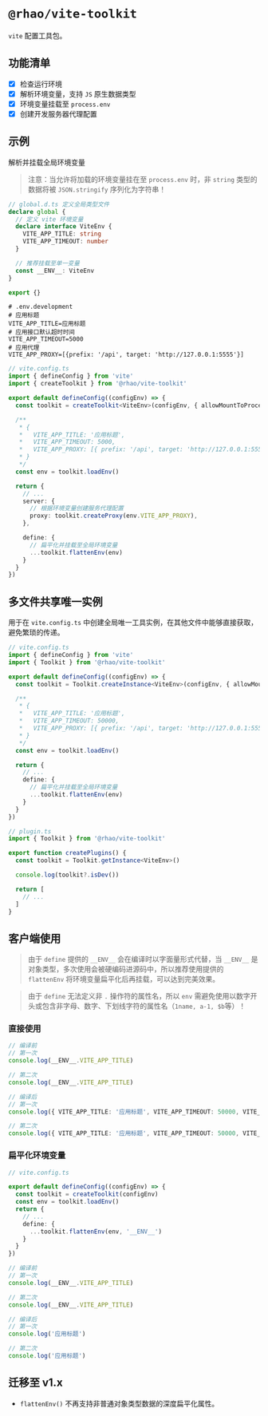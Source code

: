 # `@rhao/vite-toolkit`

`vite` 配置工具包。

## 功能清单

- [x] 检查运行环境
- [x] 解析环境变量，支持 `JS` 原生数据类型
- [x] 环境变量挂载至 `process.env`
- [x] 创建开发服务器代理配置

## 示例

解析并挂载全局环境变量

> 注意：当允许将加载的环境变量挂在至 `process.env` 时，非 `string` 类型的数据将被 `JSON.stringify` 序列化为字符串！

```ts
// global.d.ts 定义全局类型文件
declare global {
  // 定义 vite 环境变量
  declare interface ViteEnv {
    VITE_APP_TITLE: string
    VITE_APP_TIMEOUT: number
  }

  // 推荐挂载至单一变量
  const __ENV__: ViteEnv
}

export {}
```

```shell
# .env.development
# 应用标题
VITE_APP_TITLE=应用标题
# 应用接口默认超时时间
VITE_APP_TIMEOUT=5000
# 应用代理
VITE_APP_PROXY=[{prefix: '/api', target: 'http://127.0.0.1:5555'}]
```

```ts
// vite.config.ts
import { defineConfig } from 'vite'
import { createToolkit } from '@rhao/vite-toolkit'

export default defineConfig((configEnv) => {
  const toolkit = createToolkit<ViteEnv>(configEnv, { allowMountToProcessEnv: true })

  /**
   * {
   *   VITE_APP_TITLE: '应用标题',
   *   VITE_APP_TIMEOUT: 5000,
   *   VITE_APP_PROXY: [{ prefix: '/api', target: 'http://127.0.0.1:5555' }]
   * }
   */
  const env = toolkit.loadEnv()

  return {
    // ...
    server: {
      // 根据环境变量创建服务代理配置
      proxy: toolkit.createProxy(env.VITE_APP_PROXY),
    },

    define: {
      // 扁平化并挂载至全局环境变量
      ...toolkit.flattenEnv(env)
    }
  }
})
```

## 多文件共享唯一实例

用于在 `vite.config.ts` 中创建全局唯一工具实例，在其他文件中能够直接获取，避免繁琐的传递。

```ts
// vite.config.ts
import { defineConfig } from 'vite'
import { Toolkit } from '@rhao/vite-toolkit'

export default defineConfig((configEnv) => {
  const toolkit = Toolkit.createInstance<ViteEnv>(configEnv, { allowMountToProcessEnv: true })

  /**
   * {
   *   VITE_APP_TITLE: '应用标题',
   *   VITE_APP_TIMEOUT: 50000,
   *   VITE_APP_PROXY: [{ prefix: '/api', target: 'http://127.0.0.1:5555' }]
   * }
   */
  const env = toolkit.loadEnv()

  return {
    // ...
    define: {
      // 扁平化并挂载至全局环境变量
      ...toolkit.flattenEnv(env)
    }
  }
})
```

```ts
// plugin.ts
import { Toolkit } from '@rhao/vite-toolkit'

export function createPlugins() {
  const toolkit = Toolkit.getInstance<ViteEnv>()

  console.log(toolkit?.isDev())

  return [
    // ...
  ]
}
```

## 客户端使用

> 由于 `define` 提供的 `__ENV__` 会在编译时以字面量形式代替，当 `__ENV__` 是对象类型，多次使用会被硬编码进源码中，所以推荐使用提供的 `flattenEnv` 将环境变量扁平化后再挂载，可以达到完美效果。

> 由于 `define` 无法定义非 `.` 操作符的属性名，所以 `env` 需避免使用以数字开头或包含非字母、数字、下划线字符的属性名（`1name, a-1, $b`等）！

### 直接使用

```ts
// 编译前
// 第一次
console.log(__ENV__.VITE_APP_TITLE)

// 第二次
console.log(__ENV__.VITE_APP_TITLE)

// 编译后
// 第一次
console.log({ VITE_APP_TITLE: '应用标题', VITE_APP_TIMEOUT: 50000, VITE_APP_PROXY: [{ prefix: '/api', target: 'http://127.0.0.1:5555' }] }.VITE_APP_TITLE)

// 第二次
console.log({ VITE_APP_TITLE: '应用标题', VITE_APP_TIMEOUT: 50000, VITE_APP_PROXY: [{ prefix: '/api', target: 'http://127.0.0.1:5555' }] }.VITE_APP_TITLE)
```

### 扁平化环境变量

```ts
// vite.config.ts

export default defineConfig((configEnv) => {
  const toolkit = createToolkit(configEnv)
  const env = toolkit.loadEnv()
  return {
    // ...
    define: {
      ...toolkit.flattenEnv(env, '__ENV__')
    }
  }
})
```

```ts
// 编译前
// 第一次
console.log(__ENV__.VITE_APP_TITLE)

// 第二次
console.log(__ENV__.VITE_APP_TITLE)

// 编译后
// 第一次
console.log('应用标题')

// 第二次
console.log('应用标题')
```

## 迁移至 v1.x

- `flattenEnv()` 不再支持非普通对象类型数据的深度扁平化属性。
